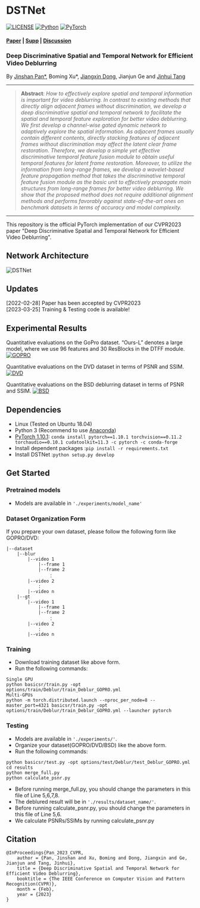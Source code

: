 # DSTNet

[![LICENSE](https://img.shields.io/badge/license-MIT-green)](https://github.com/xuboming8/CDVD-TSPNL/blob/main/LICENSE)
[![Python](https://img.shields.io/badge/python-3.8-blue.svg)](https://www.python.org/)
[![PyTorch](https://img.shields.io/badge/pytorch-1.10.1-%237732a8)](https://pytorch.org/)

#### [Paper](https://openaccess.thecvf.com/content/CVPR2023/papers/Pan_Deep_Discriminative_Spatial_and_Temporal_Network_for_Efficient_Video_Deblurring_CVPR_2023_paper.pdf) | [Supp](https://openaccess.thecvf.com/content/CVPR2023/supplemental/Pan_Deep_Discriminative_Spatial_CVPR_2023_supplemental.pdf) | [Discussion](https://github.com/xuboming8/DSTNet/issues)
### Deep Discriminative Spatial and Temporal Network for Efficient Video Deblurring
By [Jinshan Pan*](https://jspan.github.io/), Boming Xu*, [Jiangxin Dong](https://scholar.google.com/citations?user=ruebFVEAAAAJ&hl=zh-CN&oi=ao),  Jianjun Ge and [Jinhui Tang](https://scholar.google.com/citations?user=ByBLlEwAAAAJ&hl=zh-CN)

<hr />

> **Abstract**: *How to effectively explore spatial and temporal information is important for video deblurring. In contrast to existing methods that directly align adjacent frames without discrimination, we develop a deep discriminative spatial and temporal network to facilitate the spatial and temporal feature exploration for better video deblurring. We first develop a channel-wise gated dynamic network to adaptively explore the spatial information. As adjacent frames usually contain different contents, directly stacking features of adjacent frames without discrimination may affect the latent clear frame restoration. Therefore, we develop a simple yet effective discriminative temporal feature fusion module to obtain useful temporal features for latent frame restoration. Moreover, to utilize the information from long-range frames, we develop a wavelet-based feature propagation method that takes the discriminative temporal feature fusion module as the basic unit to effectively propagate main structures from long-range frames for better video deblurring. We show that the proposed method does not require additional alignment methods and performs favorably against state-of-the-art ones on benchmark datasets in terms of accuracy and model complexity.*
<hr />


This repository is the official PyTorch implementation of our CVPR2023 paper "Deep Discriminative Spatial and Temporal Network for Efficient Video Deblurring".

## Network Architecture
![DSTNet](https://github.com/xuboming8/DSTNet/assets/20449507/d9691c13-9ad9-4d87-846a-f6a9f1bdfb79)

## Updates
[2022-02-28] Paper has been accepted by CVPR2023\
[2023-03-25] Training & Testing code is available!

## Experimental Results
Quantitative evaluations on the GoPro dataset. “Ours-L” denotes a large model, where we use 96 features and 30 ResBlocks in the DTFF module.
[![GOPRO](https://s1.ax1x.com/2023/03/25/ppDu8tx.png)](https://imgse.com/i/ppDu8tx)

Quantitative evaluations on the DVD dataset in terms of PSNR and SSIM.
[![DVD](https://s1.ax1x.com/2023/03/25/ppDuGh6.png)](https://imgse.com/i/ppDuGh6)

Quantitative evaluations on the BSD deblurring dataset in terms of PSNR and SSIM.
[![BSD](https://s1.ax1x.com/2023/03/25/ppDut1O.png)](https://imgse.com/i/ppDut1O)

## Dependencies
- Linux (Tested on Ubuntu 18.04)
- Python 3 (Recommend to use [Anaconda](https://www.anaconda.com/download/#linux))
- [PyTorch 1.10.1](https://pytorch.org/): `conda install pytorch==1.10.1 torchvision==0.11.2 torchaudio==0.10.1 cudatoolkit=11.3 -c pytorch -c conda-forge`
- Install dependent packages :`pip install -r requirements.txt`
- Install DSTNet :`python setup.py develop`

## Get Started

### Pretrained models
- Models are available in  `'./experiments/model_name'`

### Dataset Organization Form
If you prepare your own dataset, please follow the following form like GOPRO/DVD:
```
|--dataset  
    |--blur  
        |--video 1
            |--frame 1
            |--frame 2
                ：  
        |--video 2
            :
        |--video n
    |--gt
        |--video 1
            |--frame 1
            |--frame 2
                ：  
        |--video 2
        	:
        |--video n
```
 
### Training
- Download training dataset like above form.
- Run the following commands:
```
Single GPU
python basicsr/train.py -opt options/train/Deblur/train_Deblur_GOPRO.yml
Multi-GPUs
python -m torch.distributed.launch --nproc_per_node=8 --master_port=4321 basicsr/train.py -opt options/train/Deblur/train_Deblur_GOPRO.yml --launcher pytorch
```

### Testing
- Models are available in  `'./experiments/'`.
- Organize your dataset(GOPRO/DVD/BSD) like the above form.
- Run the following commands:
```
python basicsr/test.py -opt options/test/Deblur/test_Deblur_GOPRO.yml
cd results
python merge_full.py
python calculate_psnr.py
```
- Before running merge_full.py, you should change the parameters in this file of Line 5,6,7,8.
- The deblured result will be in `'./results/dataset_name/'`.
- Before running calculate_psnr.py, you should change the parameters in this file of Line 5,6.
- We calculate PSNRs/SSIMs by running calculate_psnr.py

## Citation
```
@InProceedings{Pan_2023_CVPR,
    author = {Pan, Jinshan and Xu, Boming and Dong, Jiangxin and Ge, Jianjun and Tang, Jinhui},
    title = {Deep Discriminative Spatial and Temporal Network for Efficient Video Deblurring},
    booktitle = {The IEEE Conference on Computer Vision and Pattern Recognition(CVPR)},
    month = {Feb},
    year = {2023}
}
```
